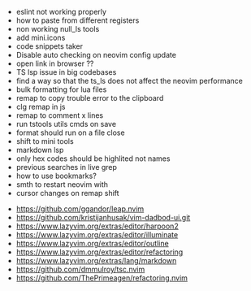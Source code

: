 - eslint not working properly
- how to paste from different registers
- non working null_ls tools
- add mini.icons
- code snippets taker
- Disable auto checking on neovim config update
- open link in browser ??
- TS lsp issue in big codebases
- find a way so that the ts_ls does not affect the neovim performance
- bulk formatting for lua files
- remap to copy trouble error to the clipboard
- clg remap in js
- remap to comment x lines
- run tstools utils cmds on save
- format should run on a file close
- shift to mini tools
- markdown lsp
- only hex codes should be highlited not names
- previous searches in live grep
- how to use bookmarks?
- smth to restart neovim with
- cursor changes on remap shift

<!-- plugins to install -->

- https://github.com/ggandor/leap.nvim
- https://github.com/kristijanhusak/vim-dadbod-ui.git
- https://www.lazyvim.org/extras/editor/harpoon2
- https://www.lazyvim.org/extras/editor/illuminate
- https://www.lazyvim.org/extras/editor/outline
- https://www.lazyvim.org/extras/editor/refactoring
- https://www.lazyvim.org/extras/lang/markdown
- https://github.com/dmmulroy/tsc.nvim
- https://github.com/ThePrimeagen/refactoring.nvim
